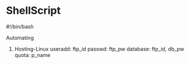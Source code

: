 # ShellScript
#!/bin/bash

Automating
1. Hosting-Linux
useradd: ftp_id
passwd: ftp_pw
database: ftp_id, db_pw
quota: p_name
